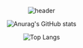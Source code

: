  <div align=center>
  
   ![header](https://capsule-render.vercel.app/api?type=waving&color=70faac&height=260&section=header&text=KIMSEONMI&fontSizew44)
 <div align=center>
  
  ![Anurag's GitHub stats](https://github-readme-stats.vercel.app/api?username=seon-mikim&show_icons=true&theme=tokyonight&text_color=edeff2&ring_color=70faac&icon_color=70faac&title_color=70faac)

  ![Top Langs](https://github-readme-stats.vercel.app/api/top-langs/?username=seon-mikim&layout=compact)
 <div>
  <div>

 











 
